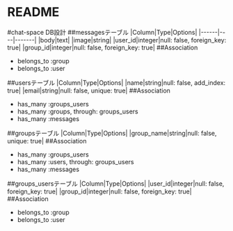 # README

#chat-space  DB設計
##messagesテーブル
|Column|Type|Options|
|------|----|-------|
|body|text|
|image|string|
|user_id|integer|null: false, foreign_key: true|
|group_id|integer|null: false, foreign_key: true|
##Association
- belongs_to :group
- belongs_to :user

##usersテーブル
|Column|Type|Options|
|name|string|null: false, add_index: true|
|email|string|null: false, unique: true|
##Association
- has_many :groups_users
- has_many :groups, through: groups_users
- has_many :messages

##groupsテーブル
|Column|Type|Options|
|group_name|string|null: false, unique: true|
##Association
- has_many :groups_users
- has_many :users, through: groups_users
- has_many :messages

##groups_usersテーブル
|Column|Type|Options|
|user_id|integer|null: false, foreign_key: true|
|group_id|integer|null: false, foreign_key: true|
##Association
- belongs_to :group
- belongs_to :user

